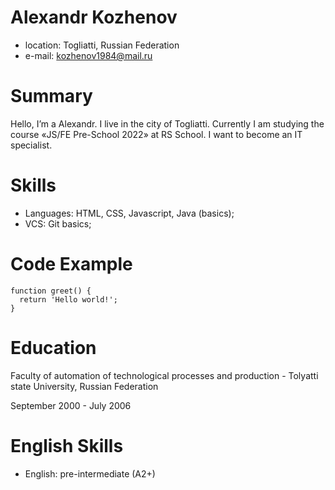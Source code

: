 # Alexandr Kozhenov

* location: Togliatti, Russian Federation 
* e-mail: kozhenov1984@mail.ru 

# Summary

Hello, I’m a Alexandr. I live in the city of Togliatti. Currently I am studying the course «JS/FE Pre-School 2022» at RS School. I want to become an IT specialist.

# Skills

* Languages: HTML, CSS, Javascript, Java (basics);
* VCS: Git basics;

# Code Example
```
function greet() {
  return 'Hello world!';
}
```

# Education

Faculty of automation of technological processes and production - Tolyatti state University, Russian Federation
	
September 2000 - July 2006

# English Skills
*	English: pre-intermediate (A2+)
